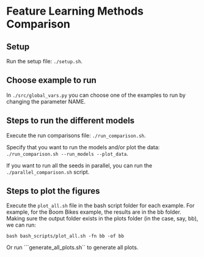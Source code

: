 # Feature Learning Methods Comparison
## Setup

Run the setup file: ``./setup.sh``.

## Choose example to run

In ``./src/global_vars.py`` you can choose one of the examples to run by changing the parameter NAME.

## Steps to run the different models

Execute the run comparisons file: ``./run_comparison.sh``.

Specify that you want to run the models and/or plot the data: ``./run_comparison.sh --run_models --plot_data``.
 
If you want to run all the seeds in parallel, you can run the ``./parallel_comparison.sh`` script.

## Steps to plot the figures

Execute the ``plot_all.sh`` file in the bash script folder for each example. For example, for the Boom Bikes example, the results are in the bb folder. Making sure the output folder exists in the plots folder (in the case, say, bb), we can run:

``bash bash_scripts/plot_all.sh -fn bb -of bb``

Or run ```generate_all_plots.sh`` to generate all plots.
